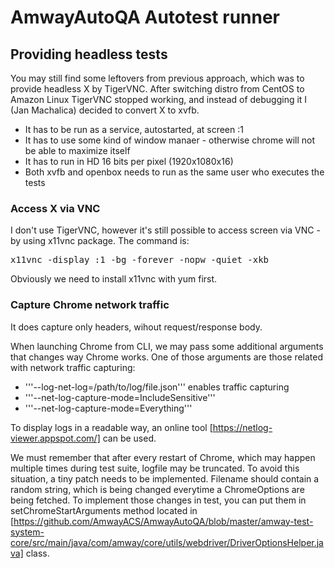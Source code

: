 # AmwayAutoQA Autotest runner

## Providing headless tests

You may still find some leftovers from previous approach, which was to provide headless X by TigerVNC. After switching distro from CentOS to Amazon Linux TigerVNC stopped working, and instead of debugging it I (Jan Machalica) decided to convert X to xvfb.

* It has to be run as a service, autostarted, at screen :1
* It has to use some kind of window manaer - otherwise chrome will not be able to maximize itself
* It has to run in HD 16 bits per pixel (1920x1080x16)
* Both xvfb and openbox needs to run as the same user who executes the tests

### Access X via VNC

I don't use TigerVNC, however it's still possible to access screen via VNC - by using x11vnc package. The command is:

<pre>
x11vnc -display :1 -bg -forever -nopw -quiet -xkb
</pre>

Obviously we need to install x11vnc with yum first.

### Capture Chrome network traffic

It does capture only headers, wihout request/response body.

When launching Chrome from CLI, we may pass some additional arguments that changes way Chrome works. One of those arguments are those related with network traffic capturing:
* '''--log-net-log=/path/to/log/file.json''' enables traffic capturing
* '''--net-log-capture-mode=IncludeSensitive'''
* '''--net-log-capture-mode=Everything'''

To display logs in a readable way, an online tool [https://netlog-viewer.appspot.com/] can be used.

We must remember that after every restart of Chrome, which may happen multiple times during test suite, logfile may be truncated. To avoid this situation, a tiny patch needs to be implemented. Filename should contain a random string, which is being changed everytime a ChromeOptions are being fetched. To implement those changes in test, you can put them in setChromeStartArguments method located in [https://github.com/AmwayACS/AmwayAutoQA/blob/master/amway-test-system-core/src/main/java/com/amway/core/utils/webdriver/DriverOptionsHelper.java] class.



